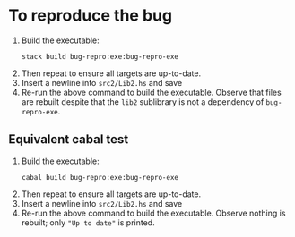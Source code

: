 # To reproduce the bug

1. Build the executable:
    ```
    stack build bug-repro:exe:bug-repro-exe
    ```
2. Then repeat to ensure all targets are up-to-date.
3. Insert a newline into `src2/Lib2.hs` and save
4. Re-run the above command to build the executable. Observe that files are rebuilt despite that the `lib2` sublibrary is not a dependency of `bug-repro-exe`.

## Equivalent cabal test

1. Build the executable:
    ```
    cabal build bug-repro:exe:bug-repro-exe
    ```
2. Then repeat to ensure all targets are up-to-date.
3. Insert a newline into `src2/Lib2.hs` and save
4. Re-run the above command to build the executable. Observe nothing is rebuilt; only `"Up to date"` is printed.